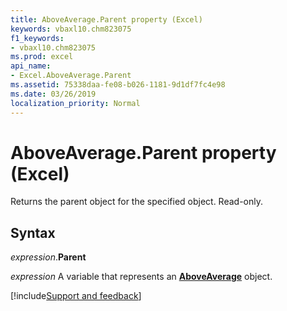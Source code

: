 ```yaml
---
title: AboveAverage.Parent property (Excel)
keywords: vbaxl10.chm823075
f1_keywords:
- vbaxl10.chm823075
ms.prod: excel
api_name:
- Excel.AboveAverage.Parent
ms.assetid: 75338daa-fe08-b026-1181-9d1df7fc4e98
ms.date: 03/26/2019
localization_priority: Normal
---
```



# AboveAverage.Parent property (Excel)

Returns the parent object for the specified object. Read-only.


## Syntax

_expression_.**Parent**

_expression_ A variable that represents an **[AboveAverage](Excel.AboveAverage.md)** object.




[!include[Support and feedback](~/includes/feedback-boilerplate.md)]